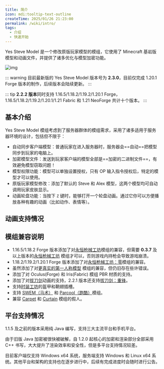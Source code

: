 ```yaml
---
title: 简介
icon: mdi:tooltip-text-outline
createTime: 2025/01/26 21:23:00
permalink: /wiki/intro/
tags:
  - 介绍
  - 快速开始
---
```


Yes Steve Model 是一个修改原版玩家模型的模组，它使用了 Minecraft 基岩版模型和动画文件，并提供了诸多优化与模型加密功能。

![img](https://s2.loli.net/2023/01/01/RAor58n6LBct3kW.jpg)

::: warning
目前最新版的 Yes Steve Model 版本号为 **2.3.0**，目前仅完成 1.20.1 Forge 版本的制作，后续版本会陆续更新。
:::

::: tip
**2.2.2 版本**同时支持 1.16.5/1.18.2/1.19.2/1.20.1 Forge，1.16.5/1.18.2/1.19.2/1.20.1/1.21 Fabric 和 1.21 NeoForge
共计十个版本。
:::

## 基本介绍

Yes Steve Model 模组考虑到了服务器群体的模组需求，采用了诸多适用于服务器环境的设计，包括但不限于：

- 自动同步客户端模型：普通玩家在进入服务器时，服务器会==自动==把模型同步到玩家的电脑上。
- 加密模型文件：发送到玩家客户端的模型全部是==加密的二进制文件==，有效避免模型窃取问题！
- 模型权限功能：模型可以单独设置授权，只有 OP 输入指令授权后，特定的模型才可以使用。
- 原版玩家模型修改：添加了默认的 Steve 和 Alex 模型，这两个模型均可自动调用玩家皮肤显示。
- 动画轮盘功能：当按下 `Z` 键时，能够打开一个轮盘动画。通过它你可以方便播放各种有趣的动画（比如动作、表情等）。

## 动画支持情况

<CardGrid>
  <ImageCard
    image="https://s2.loli.net/2023/07/21/25SgTJLdlU1iYCQ.jpg"
    title="更真实的第一人称模型"
    description="模组名 First-person Model，但是仍旧存在些许错误很难解决。"
    href="/"
  />
  <ImageCard
    image="https://s2.loli.net/2023/07/20/N6sOS9ea5xwfn8t.jpg"
    title="TAC/TACZ（永恒枪械工坊）"
    description="可以完美的兼容该模组的持枪、换弹、瞄准、开火等诸多动作。"
    href="/"
  />
  <ImageCard
    image="https://s2.loli.net/2024/02/14/71QyVR6NSHmbdo3.jpg"
    title="Carry On"
    description="能够在玩家抱起其他方块、实体时播放对应动画。1.19.2 和 1.20 版本的 Carry On 模组甚至可以抱起玩家，所以你可以在服务器与你的好友培养感情"
    href="/"
  />
  <ImageCard
    image="https://s2.loli.net/2024/02/14/LfQxMCZKNAtzsOG.jpg"
    title="Slash Blade（拔刀剑）"
    description="可以渲染特定的主副手拔刀剑。2.3.0 版本添加了对拔刀剑动画的兼容，新增 33 个动画，可参考默认模型的 slashblade.animation.json 文件"
    href="/"
  />
  <ImageCard
    image="https://s2.loli.net/2024/08/14/jlzG2E5FpvCQyaq.jpg"
    title="SWEM（马术）"
    description="新增 11 个动画，可参考默认模型的 swem.animation.json 文件"
    href="/"
  />
  <ImageCard
    image="https://s2.loli.net/2024/08/14/aV72OGH8pzrvW5R.jpg"
    title="Parcool（跑酷）"
    description="新增 35 个动画，可参考默认模型的 parcool.animation.json 文件"
    href="/"
  />
</CardGrid>

## 模组兼容说明

- 1.16.5/1.18.2 Forge
  版本添加了对[永恒枪械工坊](https://www.curseforge.com/minecraft/mc-mods/timeless-and-classic-guns-tac)模组的兼容，但需要
  **0.3.7** 及以上版本的[永恒枪械工坊](https://www.curseforge.com/minecraft/mc-mods/timeless-and-classic-guns-tac)
  模组才可以，否则游戏内持枪会导致游戏崩溃。
- 1.18.2/1.19.2/1.20.1 Forge
  版本添加了对[永恒枪械工坊：零](https://www.curseforge.com/minecraft/mc-mods/timeless-and-classics-zero)模组的兼容。
- 虽然添加了对[更真实的第一人称模型](https://www.curseforge.com/minecraft/mc-mods/first-person-model)
  模组的兼容，但仍旧存在些许错误。
- 添加了对 Oculus(Forge) 和 Iris(Fabric) 模组 PBR 材质的支持。
- 添加了对[拔刀剑](https://www.curseforge.com/minecraft/mc-mods/slashblade)动画的支持，2.2.1
  版本还支持[拔刀剑：重锋](https://www.curseforge.com/minecraft/mc-mods/slashblade-resharped)。
- 支持[时装工坊](https://www.curseforge.com/minecraft/mc-mods/armourers-workshop)的盔甲和鞘翅插槽。
- 支持 [SWEM（马术）](https://www.curseforge.com/minecraft/mc-mods/swem)
  和 [Parcool（跑酷）](https://www.curseforge.com/minecraft/mc-mods/parcool)模组。
- 兼容 [Carpet](https://www.curseforge.com/minecraft/mc-mods/carpet)
  和 [Curtain](https://www.curseforge.com/minecraft/mc-mods/curtain) 模组的假人。

## 平台支持情况

1.1.5 及之前的版本采用纯 Java 编写，支持三大主流平台和手机平台。

由于旧版 Java 加密被很快被破解，自 1.2.0 起核心的加密和渲染部分全部采用 C++ 书写，大大提升了渲染效率和安全性，但是多平台支持情况较差。

目前客户端仅支持 Windows x64 系统，服务端支持 Windows 和 Linux x64 系统。其他平台和架构的支持也在逐步进行中，后续有完成进度时会随时进行公告。
